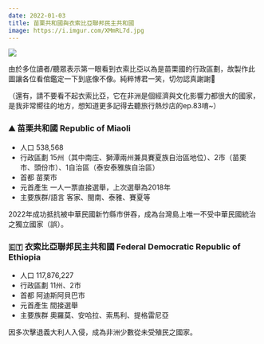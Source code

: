 ```yaml
---
date: 2022-01-03
title: 苗栗共和國與衣索比亞聯邦民主共和國
image: https://i.imgur.com/XMmRL7d.jpg
---
```

![](https://i.imgur.com/XMmRL7d.jpg)

由於多位讀者/聽眾表示第一眼看到衣索比亞以為是苗栗國的行政區劃，故製作此圖讓各位看倌鑑定一下到底像不像。純粹博君一笑，切勿認真謝謝🤪

（還有，請不要看不起衣索比亞，它在非洲是個經濟與文化影響力都很大的國家，是我非常嚮往的地方，想知道更多記得去聽旅行熱炒店的ep.83唷~）

### ⛰️ 苗栗共和國 Republic of Miaoli

* 人口 538,568
* 行政區劃 15州（其中南庄、獅潭兩州兼具賽夏族自治區地位）、2市（苗栗市、頭份市）、1自治區（泰安泰雅族自治區）
* 首都 苗栗市
* 元首產生 一人一票直接選舉，上次選舉為2018年
* 主要族群/語言 客家、閩南、泰雅、賽夏等

2022年成功抵抗被中華民國新竹縣市併吞，成為台灣島上唯一不受中華民國統治之獨立國家（誤）。

### 🇪🇹 衣索比亞聯邦民主共和國 Federal Democratic Republic of Ethiopia

* 人口 117,876,227
* 行政區劃 11州、2市
* 首都 阿迪斯阿貝巴市
* 元首產生 間接選舉
* 主要族群 奧羅莫、安哈拉、索馬利、提格雷尼亞

因多次擊退義大利人入侵，成為非洲少數從未受殖民之國家。